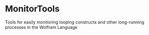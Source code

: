 # MonitorTools
Tools for easily monitoring looping constructs and other long-running processes in the Wolfram Language

